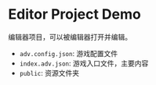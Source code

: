 # Editor Project Demo

编辑器项目，可以被编辑器打开并编辑。

- `adv.config.json`: 游戏配置文件
- `index.adv.json`: 游戏入口文件，主要内容
- `public`: 资源文件夹
